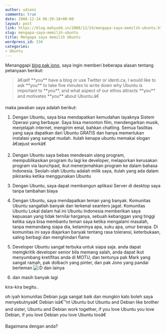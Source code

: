 ```yaml
---
author: udienz
comments: true
date: 2008-12-24 06:29:18+00:00
layout: post
link: https://blog.mahyudd.in/2008/12/24/mengapa-saya-memilih-ubuntu.html
slug: mengapa-saya-memilih-ubuntu
title: Mengapa saya memilih Ubuntu
wordpress_id: 234
categories:
- Ubuntu
---
```


Menanggapi [blog pak jono](http://www.jonobacon.org/?p=1483), saya ingin memberi beberapa alasan tentang petanyaan berikut:


<blockquote>â€œIf **you** have a blog or use Twitter or identi.ca, I would like to ask **you** to take five minutes to write down why Ubuntu is important to **you**, and what aspect of our ethos attracts **you** and motivates **you** about Ubuntu.â€</blockquote>


maka jawaban saya adalah berikut:

1. Dengan Ubuntu, saya bisa mendapatkan kemudahan layaknya Sistem Operasi yang berbayar. Saya bisa menonton film, mendengarkan musik, menjelajah internet, mengirim emal, bahkan chatting. Semua fasilitas yang saya dapatkan dari Ubuntu GRATIS dan hanya memerlukan instalasi yang sangat mudah. itulah kenapa ubuntu memakai slogan â€œjust workâ€

2. Dengan Ubuntu saya bebas mendesain ulang program, mempublikasikan program itu lagi ke developer, melaporkan kerusakan program via launchpad, ikut menerjemahkan program ke dalam bahasa Indonesia. Seolah-olah Ubuntu adalah milik saya, itulah yang ada dalam pikiranku ketika menggunakan Ubuntu

3. Dengan Ubuntu, saya dapat membangun aplikasi Server di desktop saya tanpa tambahan biaya

4. Dengan Ubuntu, saya mendapatkan teman yang banyak. Komunitas Ubuntu sangatlah banyak dan terkenal seantero jagat. Komunitas Ubuntu Lokal dalam hal ini Ubuntu Indonesia memberikan saya kepuasan yang tidak ternilai harganya, sebuah kebanggan yang tinggi ketika saya bisa membantu teman saya ketika mengalami masalah, tanpa memandang siapa dia, kelaminya apa, suku apa, umur berapa. Di komunitas ini saya diajarkan banyak tentang rasa toleransi, keterbukaan, saling berbagi dan menghindari flame

5. Developer Ubuntu sangat terbuka untuk siapa saja. anda dapat memgkritik developer senior bila memang salah, anda dapat ikut menyumbang kretifitas anda di MOTU, dan tentunya pak Mark yang sangat ramah, pak dolbach yang pinter, dan pak Jono yang pandai berteman ![:D](../wp-includes/images/smilies/icon_biggrin.gif) dan lainya

6. dan masih banyak lagi

kira-kira begitu..

oh iyah komunitas Debian juga sangat baik dan mungkin kalo boleh saya menyebutnyaâ€ Debian isâ€™nt Ubuntu but Ubuntu and Debian like brother and sister, Ubuntu and Debian work together, if you love Ubuntu you love Debian, if you love Debian you love Ubuntu tooâ€

Bagaimana dengan anda?
